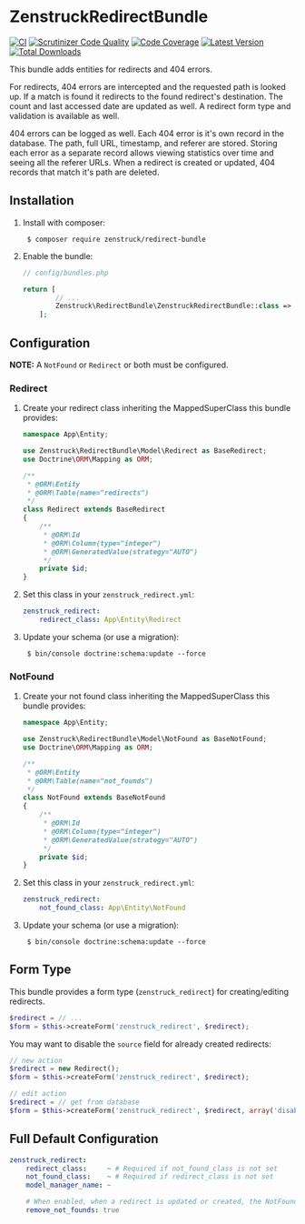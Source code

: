 # ZenstruckRedirectBundle

[![CI](https://github.com/kbond/ZenstruckRedirectBundle/workflows/CI/badge.svg)](https://github.com/kbond/ZenstruckRedirectBundle/actions?query=workflow%3ACI)
[![Scrutinizer Code Quality](https://scrutinizer-ci.com/g/kbond/ZenstruckRedirectBundle/badges/quality-score.png?b=master)](https://scrutinizer-ci.com/g/kbond/ZenstruckRedirectBundle/?branch=master)
[![Code Coverage](https://scrutinizer-ci.com/g/kbond/ZenstruckRedirectBundle/badges/coverage.png?b=master)](https://scrutinizer-ci.com/g/kbond/ZenstruckRedirectBundle/?branch=master)
[![Latest Version](https://img.shields.io/packagist/v/zenstruck/redirect-bundle.svg)](https://packagist.org/packages/zenstruck/redirect-bundle)
[![Total Downloads](https://img.shields.io/packagist/dt/zenstruck/redirect-bundle.svg)](https://packagist.org/packages/zenstruck/redirect-bundle)

This bundle adds entities for redirects and 404 errors.

For redirects, 404 errors are intercepted and the requested path is looked up. If a match is found it redirects to
the found redirect's destination. The count and last accessed date are updated as well. A redirect form type and
validation is available as well.

404 errors can be logged as well. Each 404 error is it's own record in the database. The path, full URL, timestamp, and
referer are stored. Storing each error as a separate record allows viewing statistics over time and seeing all the
referer URLs. When a redirect is created or updated, 404 records that match it's path are deleted.

## Installation

1. Install with composer:

        $ composer require zenstruck/redirect-bundle

2. Enable the bundle:

    ```php
    // config/bundles.php

    return [
            // ...
            Zenstruck\RedirectBundle\ZenstruckRedirectBundle::class => ['all' => true],
        ];
    ```

## Configuration

**NOTE:** A `NotFound` or `Redirect` or both must be configured.

### Redirect

1. Create your redirect class inheriting the MappedSuperClass this bundle provides:

    ```php
    namespace App\Entity;

    use Zenstruck\RedirectBundle\Model\Redirect as BaseRedirect;
    use Doctrine\ORM\Mapping as ORM;

    /**
     * @ORM\Entity
     * @ORM\Table(name="redirects")
     */
    class Redirect extends BaseRedirect
    {
        /**
         * @ORM\Id
         * @ORM\Column(type="integer")
         * @ORM\GeneratedValue(strategy="AUTO")
         */
        private $id;
    }
    ```

2. Set this class in your `zenstruck_redirect.yml`:

    ```yaml
    zenstruck_redirect:
        redirect_class: App\Entity\Redirect
    ```

3. Update your schema (or use a migration):

        $ bin/console doctrine:schema:update --force

### NotFound

1. Create your not found class inheriting the MappedSuperClass this bundle provides:

    ```php
    namespace App\Entity;

    use Zenstruck\RedirectBundle\Model\NotFound as BaseNotFound;
    use Doctrine\ORM\Mapping as ORM;

    /**
     * @ORM\Entity
     * @ORM\Table(name="not_founds")
     */
    class NotFound extends BaseNotFound
    {
        /**
         * @ORM\Id
         * @ORM\Column(type="integer")
         * @ORM\GeneratedValue(strategy="AUTO")
         */
        private $id;
    }
    ```

2. Set this class in your `zenstruck_redirect.yml`:

    ```yaml
    zenstruck_redirect:
        not_found_class: App\Entity\NotFound
    ```

3. Update your schema (or use a migration):

        $ bin/console doctrine:schema:update --force

## Form Type

This bundle provides a form type (`zenstruck_redirect`) for creating/editing redirects.

```php
$redirect = // ...
$form = $this->createForm('zenstruck_redirect', $redirect);
```

You may want to disable the `source` field for already created redirects:

```php
// new action
$redirect = new Redirect();
$form = $this->createForm('zenstruck_redirect', $redirect);

// edit action
$redirect = // get from database
$form = $this->createForm('zenstruck_redirect', $redirect, array('disable_source' => true));
```

## Full Default Configuration

```yaml
zenstruck_redirect:
    redirect_class:     ~ # Required if not_found_class is not set
    not_found_class:    ~ # Required if redirect_class is not set
    model_manager_name: ~

    # When enabled, when a redirect is updated or created, the NotFound entites with a matching path are removed.
    remove_not_founds: true
```
